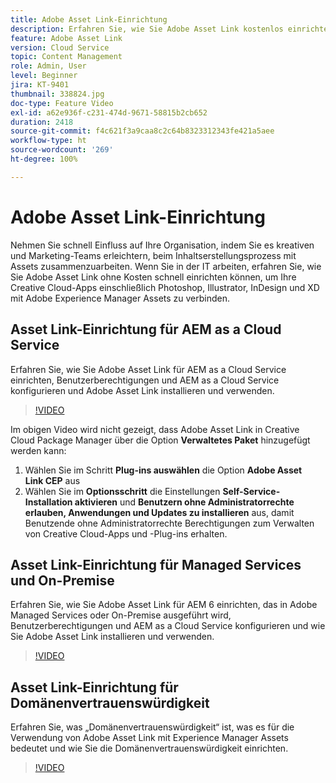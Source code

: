 ```yaml
---
title: Adobe Asset Link-Einrichtung
description: Erfahren Sie, wie Sie Adobe Asset Link kostenlos einrichten, wodurch Ihre Creative Cloud-Apps wie Photoshop, Illustrator, InDesign und XD mit Adobe Experience Manager Assets verbunden werden.
feature: Adobe Asset Link
version: Cloud Service
topic: Content Management
role: Admin, User
level: Beginner
jira: KT-9401
thumbnail: 338824.jpg
doc-type: Feature Video
exl-id: a62e936f-c231-474d-9671-58815b2cb652
duration: 2418
source-git-commit: f4c621f3a9caa8c2c64b8323312343fe421a5aee
workflow-type: ht
source-wordcount: '269'
ht-degree: 100%

---
```


# Adobe Asset Link-Einrichtung

Nehmen Sie schnell Einfluss auf Ihre Organisation, indem Sie es kreativen und Marketing-Teams erleichtern, beim Inhaltserstellungsprozess mit Assets zusammenzuarbeiten. Wenn Sie in der IT arbeiten, erfahren Sie, wie Sie Adobe Asset Link ohne Kosten schnell einrichten können, um Ihre Creative Cloud-Apps einschließlich Photoshop, Illustrator, InDesign und XD mit Adobe Experience Manager Assets zu verbinden.

## Asset Link-Einrichtung für AEM as a Cloud Service

Erfahren Sie, wie Sie Adobe Asset Link für AEM as a Cloud Service einrichten, Benutzerberechtigungen und AEM as a Cloud Service konfigurieren und Adobe Asset Link installieren und verwenden.

>[!VIDEO](https://video.tv.adobe.com/v/338824?quality=12&learn=on)

Im obigen Video wird nicht gezeigt, dass Adobe Asset Link in Creative Cloud Package Manager über die Option __Verwaltetes Paket__ hinzugefügt werden kann:

1. Wählen Sie im Schritt __Plug-ins auswählen__ die Option __Adobe Asset Link CEP__ aus
2. Wählen Sie im __Optionsschritt__ die Einstellungen __Self-Service-Installation aktivieren__ und __Benutzern ohne Administratorrechte erlauben, Anwendungen und Updates zu installieren__ aus, damit Benutzende ohne Administratorrechte Berechtigungen zum Verwalten von Creative Cloud-Apps und -Plug-ins erhalten.

## Asset Link-Einrichtung für Managed Services und On-Premise

Erfahren Sie, wie Sie Adobe Asset Link für AEM 6 einrichten, das in Adobe Managed Services oder On-Premise ausgeführt wird, Benutzerberechtigungen und AEM as a Cloud Service konfigurieren und wie Sie Adobe Asset Link installieren und verwenden.

>[!VIDEO](https://video.tv.adobe.com/v/338823?quality=12&learn=on)


## Asset Link-Einrichtung für Domänenvertrauenswürdigkeit

Erfahren Sie, was „Domänenvertrauenswürdigkeit“ ist, was es für die Verwendung von Adobe Asset Link mit Experience Manager Assets bedeutet und wie Sie die Domänenvertrauenswürdigkeit einrichten.

>[!VIDEO](https://video.tv.adobe.com/v/338825?quality=12&learn=on)
